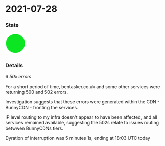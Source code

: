 2021-07-28
===========

### State

![Resolved](../../imgs/green.png)

### Details
6
*50x errors*

For a short period of time, bentasker.co.uk and some other services were returning 500 and 502 errors.

Investigation suggests that these errors were generated within the CDN - BunnyCDN - fronting the services.

IP level routing to my infra doesn't appear to have been affected, and all services remained available, suggesting the 502s relate to issues routing betwwen BunnyCDNs tiers.

Dyration of interruption was 5 minutes 1s, ending at 18:03 UTC today
